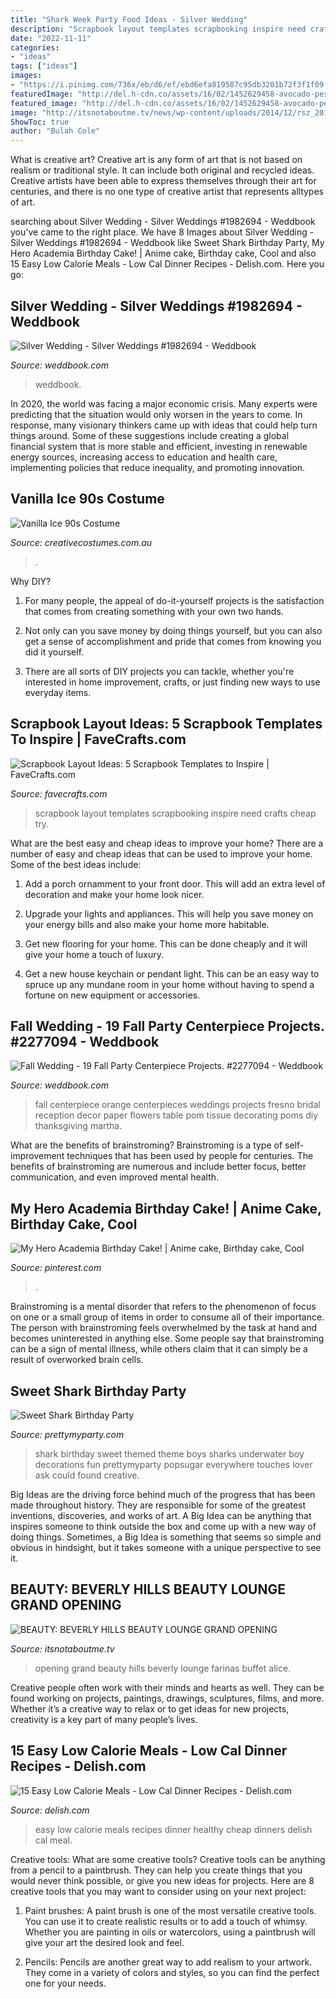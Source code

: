 ```yaml
---
title: "Shark Week Party Food Ideas - Silver Wedding"
description: "Scrapbook layout templates scrapbooking inspire need crafts cheap try"
date: "2022-11-11"
categories:
- "ideas"
tags: ["ideas"]
images:
- "https://i.pinimg.com/736x/eb/d6/ef/ebd6efa819587c95db3201b72f3f1f09.jpg"
featuredImage: "http://del.h-cdn.co/assets/16/02/1452629458-avocado-pesto-delish-4.jpg"
featured_image: "http://del.h-cdn.co/assets/16/02/1452629458-avocado-pesto-delish-4.jpg"
image: "http://itsnotaboutme.tv/news/wp-content/uploads/2014/12/rsz_20141216_173608_resized_1_copy.jpg"
ShowToc: true
author: "Bulah Cole"
---
```



What is creative art?
Creative art is any form of art that is not based on realism or traditional style. It can include both original and recycled ideas. Creative artists have been able to express themselves through their art for centuries, and there is no one type of creative artist that represents alltypes of art.

	

		
searching about Silver Wedding - Silver Weddings #1982694 - Weddbook you've came to the right place. We have 8 Images about Silver Wedding - Silver Weddings #1982694 - Weddbook like Sweet Shark Birthday Party, My Hero Academia Birthday Cake! | Anime cake, Birthday cake, Cool and also 15 Easy Low Calorie Meals - Low Cal Dinner Recipes - Delish.com. Here you go:
		
    
## Silver Wedding - Silver Weddings #1982694 - Weddbook

<img loading=lazy src="http://s3.weddbook.me/t1/1/9/8/1982694/silver-weddings.jpg" onerror="this.onerror=null;this.src='https://tse3.mm.bing.net/th?id=OIP._anX0yEybK3Egd4YO-mwJQHaLI&amp;pid=15.1';" alt="Silver Wedding - Silver Weddings #1982694 - Weddbook">

_Source: weddbook.com_

>weddbook. 

	

In 2020, the world was facing a major economic crisis. Many experts were predicting that the situation would only worsen in the years to come. In response, many visionary thinkers came up with ideas that could help turn things around. Some of these suggestions include creating a global financial system that is more stable and efficient, investing in renewable energy sources, increasing access to education and health care, implementing policies that reduce inequality, and promoting innovation.

    
## Vanilla Ice 90s Costume

<img loading=lazy src="https://www.creativecostumes.com.au/wp-content/uploads/2017/03/vanilla-ice-420x560.jpg" onerror="this.onerror=null;this.src='https://tse4.mm.bing.net/th?id=OIP.188ApgN7dJoUgyVZaA2EFAAAAA&amp;pid=15.1';" alt="Vanilla Ice 90s Costume">

_Source: creativecostumes.com.au_

>. 

	

Why DIY?
1. For many people, the appeal of do-it-yourself projects is the satisfaction that comes from creating something with your own two hands.
2. Not only can you save money by doing things yourself, but you can also get a sense of accomplishment and pride that comes from knowing you did it yourself.

3. There are all sorts of DIY projects you can tackle, whether you're interested in home improvement, crafts, or just finding new ways to use everyday items.

    
## Scrapbook Layout Ideas: 5 Scrapbook Templates To Inspire | FaveCrafts.com

<img loading=lazy src="http://irepo.primecp.com/2017/08/344571/FC---Scrapbook-Layout-Ideas-Main_ExtraLarge1000_ID-2398301.jpg?v=2398301" onerror="this.onerror=null;this.src='https://tse1.mm.bing.net/th?id=OIP.bdct0QcHkgIIcEtg1NTcjgHaGN&amp;pid=15.1';" alt="Scrapbook Layout Ideas: 5 Scrapbook Templates to Inspire | FaveCrafts.com">

_Source: favecrafts.com_

>scrapbook layout templates scrapbooking inspire need crafts cheap try. 

	

What are the best easy and cheap ideas to improve your home?
There are a number of easy and cheap ideas that can be used to improve your home. Some of the best ideas include:
1. Add a porch ornamment to your front door. This will add an extra level of decoration and make your home look nicer.

2. Upgrade your lights and appliances. This will help you save money on your energy bills and also make your home more habitable.

3. Get new flooring for your home. This can be done cheaply and it will give your home a touch of luxury.

4. Get a new house keychain or pendant light. This can be an easy way to spruce up any mundane room in your home without having to spend a fortune on new equipment or accessories.

    
## Fall Wedding - 19 Fall Party Centerpiece Projects. #2277094 - Weddbook

<img loading=lazy src="http://s3.weddbook.me/t1/2/2/7/2277094/19-fall-party-centerpiece-projects.jpg" onerror="this.onerror=null;this.src='https://tse1.mm.bing.net/th?id=OIP.ccExsCvBdIgt5PzujpA8uwHaJ8&amp;pid=15.1';" alt="Fall Wedding - 19 Fall Party Centerpiece Projects. #2277094 - Weddbook">

_Source: weddbook.com_

>fall centerpiece orange centerpieces weddings projects fresno bridal reception decor paper flowers table pom tissue decorating poms diy thanksgiving martha. 

	

What are the benefits of brainstroming?
Brainstroming is a type of self-improvement techniques that has been used by people for centuries. The benefits of brainstroming are numerous and include better focus, better communication, and even improved mental health.

    
## My Hero Academia Birthday Cake! | Anime Cake, Birthday Cake, Cool

<img loading=lazy src="https://i.pinimg.com/736x/eb/d6/ef/ebd6efa819587c95db3201b72f3f1f09.jpg" onerror="this.onerror=null;this.src='https://tse4.mm.bing.net/th?id=OIP.iPpyLQIbDNMWadZl3aqozQHaJ3&amp;pid=15.1';" alt="My Hero Academia Birthday Cake! | Anime cake, Birthday cake, Cool">

_Source: pinterest.com_

>. 

	

Brainstroming is a mental disorder that refers to the phenomenon of focus on one or a small group of items in order to consume all of their importance. The person with brainstroming feels overwhelmed by the task at hand and becomes uninterested in anything else. Some people say that brainstroming can be a sign of mental illness, while others claim that it can simply be a result of overworked brain cells.

    
## Sweet Shark Birthday Party

<img loading=lazy src="http://www.prettymyparty.com/wp-content/uploads/2015/03/shark-themed-birthday-party-ideas.jpg" onerror="this.onerror=null;this.src='https://tse4.mm.bing.net/th?id=OIP.w0dQj-NX-3_I4lKgwhAa2gHaKl&amp;pid=15.1';" alt="Sweet Shark Birthday Party">

_Source: prettymyparty.com_

>shark birthday sweet themed theme boys sharks underwater boy decorations fun prettymyparty popsugar everywhere touches lover ask could found creative. 

	

Big Ideas are the driving force behind much of the progress that has been made throughout history. They are responsible for some of the greatest inventions, discoveries, and works of art. A Big Idea can be anything that inspires someone to think outside the box and come up with a new way of doing things. Sometimes, a Big Idea is something that seems so simple and obvious in hindsight, but it takes someone with a unique perspective to see it.

    
## BEAUTY: BEVERLY HILLS BEAUTY LOUNGE GRAND OPENING

<img loading=lazy src="http://itsnotaboutme.tv/news/wp-content/uploads/2014/12/rsz_20141216_173608_resized_1_copy.jpg" onerror="this.onerror=null;this.src='https://tse4.mm.bing.net/th?id=OIP.O1jTAeH78I8CuPJFW_GV7AHaJ4&amp;pid=15.1';" alt="BEAUTY: BEVERLY HILLS BEAUTY LOUNGE GRAND OPENING">

_Source: itsnotaboutme.tv_

>opening grand beauty hills beverly lounge farinas buffet alice. 

	

Creative people often work with their minds and hearts as well. They can be found working on projects, paintings, drawings, sculptures, films, and more. Whether it’s a creative way to relax or to get ideas for new projects, creativity is a key part of many people’s lives.

    
## 15 Easy Low Calorie Meals - Low Cal Dinner Recipes - Delish.com

<img loading=lazy src="http://del.h-cdn.co/assets/16/02/1452629458-avocado-pesto-delish-4.jpg" onerror="this.onerror=null;this.src='https://tse3.mm.bing.net/th?id=OIP.6VWc0T7QKrtd9x5YD8ve5wHaE8&amp;pid=15.1';" alt="15 Easy Low Calorie Meals - Low Cal Dinner Recipes - Delish.com">

_Source: delish.com_

>easy low calorie meals recipes dinner healthy cheap dinners delish cal meal. 

	

Creative tools: What are some creative tools?
Creative tools can be anything from a pencil to a paintbrush. They can help you create things that you would never think possible, or give you new ideas for projects. Here are 8 creative tools that you may want to consider using on your next project:
1. Paint brushes: A paint brush is one of the most versatile creative tools. You can use it to create realistic results or to add a touch of whimsy. Whether you are painting in oils or watercolors, using a paintbrush will give your art the desired look and feel.

2. Pencils: Pencils are another great way to add realism to your artwork. They come in a variety of colors and styles, so you can find the perfect one for your needs.

